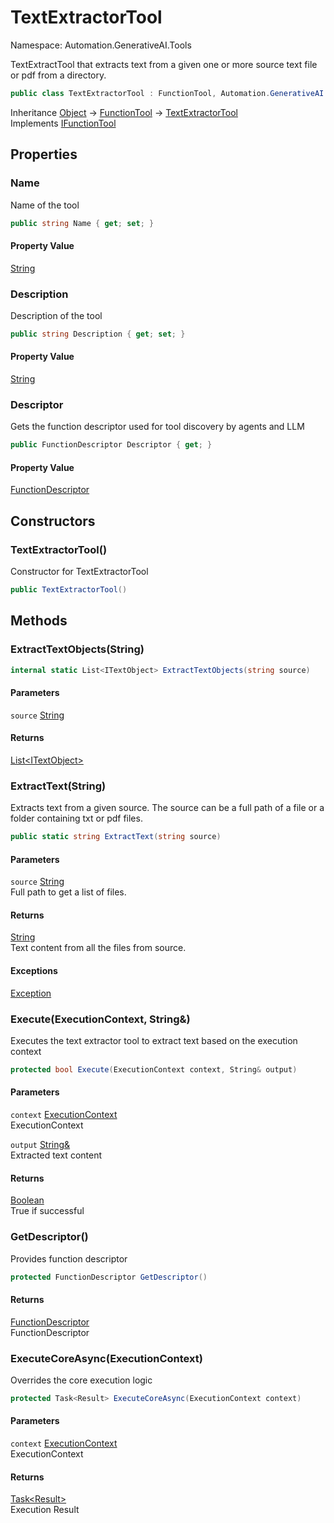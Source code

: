 # TextExtractorTool

Namespace: Automation.GenerativeAI.Tools

TextExtractTool that extracts text from a given one or more source text file or pdf from a directory.

```csharp
public class TextExtractorTool : FunctionTool, Automation.GenerativeAI.Interfaces.IFunctionTool
```

Inheritance [Object](https://docs.microsoft.com/en-us/dotnet/api/system.object) → [FunctionTool](./automation.generativeai.tools.functiontool.md) → [TextExtractorTool](./automation.generativeai.tools.textextractortool.md)<br>
Implements [IFunctionTool](./automation.generativeai.interfaces.ifunctiontool.md)

## Properties

### **Name**

Name of the tool

```csharp
public string Name { get; set; }
```

#### Property Value

[String](https://docs.microsoft.com/en-us/dotnet/api/system.string)<br>

### **Description**

Description of the tool

```csharp
public string Description { get; set; }
```

#### Property Value

[String](https://docs.microsoft.com/en-us/dotnet/api/system.string)<br>

### **Descriptor**

Gets the function descriptor used for tool discovery by agents and LLM

```csharp
public FunctionDescriptor Descriptor { get; }
```

#### Property Value

[FunctionDescriptor](./automation.generativeai.functiondescriptor.md)<br>

## Constructors

### **TextExtractorTool()**

Constructor for TextExtractorTool

```csharp
public TextExtractorTool()
```

## Methods

### **ExtractTextObjects(String)**

```csharp
internal static List<ITextObject> ExtractTextObjects(string source)
```

#### Parameters

`source` [String](https://docs.microsoft.com/en-us/dotnet/api/system.string)<br>

#### Returns

[List&lt;ITextObject&gt;](https://docs.microsoft.com/en-us/dotnet/api/system.collections.generic.list-1)<br>

### **ExtractText(String)**

Extracts text from a given source. The source can be a full path of a file
 or a folder containing txt or pdf files.

```csharp
public static string ExtractText(string source)
```

#### Parameters

`source` [String](https://docs.microsoft.com/en-us/dotnet/api/system.string)<br>
Full path to get a list of files.

#### Returns

[String](https://docs.microsoft.com/en-us/dotnet/api/system.string)<br>
Text content from all the files from source.

#### Exceptions

[Exception](https://docs.microsoft.com/en-us/dotnet/api/system.exception)<br>

### **Execute(ExecutionContext, String&)**

Executes the text extractor tool to extract text based on the execution context

```csharp
protected bool Execute(ExecutionContext context, String& output)
```

#### Parameters

`context` [ExecutionContext](./automation.generativeai.interfaces.executioncontext.md)<br>
ExecutionContext

`output` [String&](https://docs.microsoft.com/en-us/dotnet/api/system.string&)<br>
Extracted text content

#### Returns

[Boolean](https://docs.microsoft.com/en-us/dotnet/api/system.boolean)<br>
True if successful

### **GetDescriptor()**

Provides function descriptor

```csharp
protected FunctionDescriptor GetDescriptor()
```

#### Returns

[FunctionDescriptor](./automation.generativeai.functiondescriptor.md)<br>
FunctionDescriptor

### **ExecuteCoreAsync(ExecutionContext)**

Overrides the core execution logic

```csharp
protected Task<Result> ExecuteCoreAsync(ExecutionContext context)
```

#### Parameters

`context` [ExecutionContext](./automation.generativeai.interfaces.executioncontext.md)<br>
ExecutionContext

#### Returns

[Task&lt;Result&gt;](https://docs.microsoft.com/en-us/dotnet/api/system.threading.tasks.task-1)<br>
Execution Result
